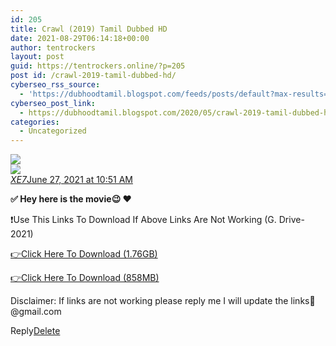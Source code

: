 ```yaml
---
id: 205
title: Crawl (2019) Tamil Dubbed HD
date: 2021-08-29T06:14:18+00:00
author: tentrockers
layout: post
guid: https://tentrockers.online/?p=205
post id: /crawl-2019-tamil-dubbed-hd/
cyberseo_rss_source:
  - 'https://dubhoodtamil.blogspot.com/feeds/posts/default?max-results=150&start-index=301'
cyberseo_post_link:
  - https://dubhoodtamil.blogspot.com/2020/05/crawl-2019-tamil-dubbed-hd.html
categories:
  - Uncategorized
---
```

<div class="media_block">
  <img src="https://1.bp.blogspot.com/-5oRvTUcntuo/XsZ20BbGOII/AAAAAAAABLM/N6lEBTTv5m8H5UijGD2y6xjed3mm-ffuwCNcBGAsYHQ/s72-c/MV5BNTk4MTliYzgtOGI2Ni00N2I5LTg4MjktZTkzZTE0MWVjNGEyXkEyXkFqcGdeQXVyMTA3MTA4Mzgw._V1_QL50_SY1000_CR0%252C0%252C666%252C1000_AL_.jpg" class="media_thumbnail" />
</div>

<div>
  <img src="https://1.bp.blogspot.com/-5oRvTUcntuo/XsZ20BbGOII/AAAAAAAABLM/N6lEBTTv5m8H5UijGD2y6xjed3mm-ffuwCNcBGAsYHQ/s640/MV5BNTk4MTliYzgtOGI2Ni00N2I5LTg4MjktZTkzZTE0MWVjNGEyXkEyXkFqcGdeQXVyMTA3MTA4Mzgw._V1_QL50_SY1000_CR0%252C0%252C666%252C1000_AL_.jpg" class="ff-og-image-inserted" />
</div>

<div class="comment-header">
  <cite class="user"><a href="https://www.blogger.com/profile/10312936451801991126" rel="nofollow">XE7</a></cite><span class="icon user "></span><span class="datetime secondary-text"><a rel="nofollow" href="https://dubhoodtamil.blogspot.com/2020/05/crawl-2019-tamil-dubbed-hd.html?showComment=1624771296207#c6852388680322616613">June 27, 2021 at 10:51 AM</a></span>
</div>

<p class="comment-content">
  <b>✅ Hey here is the movie😉 ❤️</b>
</p>

❗Use This Links To Download If Above Links Are Not Working (G. Drive- 2021)

<a href="https://bit.ly/3xlYegz" rel="nofollow">👉Click Here To Download (1.76GB)</a>

<a href="https://bit.ly/3xlYegz" rel="nofollow">👉Click Here To Download (858MB)</a>

Disclaimer: If links are not working please reply me I will update the links🙂@gmail.com

<span class="comment-actions secondary-text"><a class="comment-reply" target="_self" data-comment-id="6852388680322616613" rel="noopener">Reply</a><span class="item-control blog-admin blog-admin pid-1704147977"><a target="_self" href="https://www.blogger.com/delete-comment.g?blogID=127637919235788620&postID=6852388680322616613" rel="noopener">Delete</a></span></span>